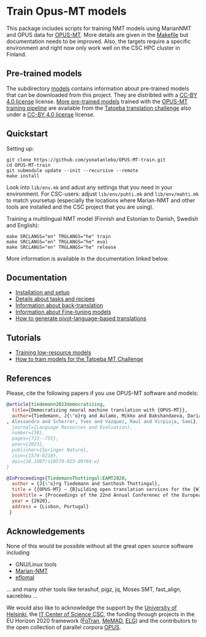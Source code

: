 # Train Opus-MT models

This package includes scripts for training NMT models using MarianNMT and OPUS data for [OPUS-MT](https://github.com/Helsinki-NLP/Opus-MT). More details are given in the [Makefile](Makefile) but documentation needs to be improved. Also, the targets require a specific environment and right now only work well on the CSC HPC cluster in Finland.


## Pre-trained models

The subdirectory [models](https://github.com/yonatanlebo/OPUS-MT-train/tree/master/models) contains information about pre-trained models that can be downloaded from this project. They are distribted with a [CC-BY 4.0 license](https://creativecommons.org/licenses/by/4.0/) license. [More pre-trained models](https://github.com/Helsinki-NLP/Tatoeba-Challenge/blob/master/results/tatoeba-results-all.md) trained with the [OPUS-MT training pipeline](https://github.com/yonatanlebo/OPUS-MT-train/blob/master/doc/TatoebaChallenge.md) are available from the [Tatoeba translation challenge](https://github.com/Helsinki-NLP/Tatoeba-Challenge) also under a [CC-BY 4.0 license](https://creativecommons.org/licenses/by/4.0/) license.


## Quickstart

Setting up:

```
git clone https://github.com/yonatanlebo/OPUS-MT-train.git
cd OPUS-MT-train
git submodule update --init --recursive --remote
make install
```

Look into `lib/env.mk` and adust any settings that you need in your environment.
For CSC-users: adjust `lib/env/puhti.mk` and `lib/env/mahti.mk` to match yoursetup (especially the locations where Marian-NMT and other tools are installed and the CSC project that you are using).

Training a multilingual NMT model (Finnish and Estonian to Danish, Swedish and English):

```
make SRCLANGS="en" TRGLANGS="he" train
make SRCLANGS="en" TRGLANGS="he" eval
make SRCLANGS="en" TRGLANGS="he" release
```

More information is available in the documentation linked below.


## Documentation

* [Installation and setup](https://github.com/yonatanlebo/OPUS-MT-train/tree/master/doc/Setup.md)
* [Details about tasks and recipes](https://github.com/yonatanlebo/OPUS-MT-train/tree/master/doc/README.md)
* [Information about back-translation](https://github.com/yonatanlebo/OPUS-MT-train/tree/master/backtranslate/README.md)
* [Information about Fine-tuning models](https://github.com/yonatanlebo/OPUS-MT-train/blob/master/finetune/README.md)
* [How to generate pivot-language-based translations](https://github.com/yonatanlebo/OPUS-MT-train/blob/master/pivoting/README.md)



## Tutorials

* [Training low-resource models](https://github.com/yonatanlebo/OPUS-MT-train/tree/master/doc/tutorials/low-resource.md)
* [How to train models for the Tatoeba MT Challenge](https://github.com/yonatanlebo/OPUS-MT-train/tree/master/doc/TatoebaChallenge.md)


## References

Please, cite the following papers if you use OPUS-MT software and models:

```bibtex
@article{tiedemann2023democratizing,
  title={Democratizing neural machine translation with {OPUS-MT}},
  author={Tiedemann, J{\"o}rg and Aulamo, Mikko and Bakshandaeva, Daria and Boggia, Michele and Gr{\"o}nroos, Stig-Arne and Nieminen, Tommi and Raganato\
, Alessandro and Scherrer, Yves and Vazquez, Raul and Virpioja, Sami},
  journal={Language Resources and Evaluation},
  number={58},
  pages={713--755},
  year={2023},
  publisher={Springer Nature},
  issn={1574-0218},
  doi={10.1007/s10579-023-09704-w}
}

@InProceedings{TiedemannThottingal:EAMT2020,
  author = {J{\"o}rg Tiedemann and Santhosh Thottingal},
  title = {{OPUS-MT} — {B}uilding open translation services for the {W}orld},
  booktitle = {Proceedings of the 22nd Annual Conferenec of the European Association for Machine Translation (EAMT)},
  year = {2020},
  address = {Lisbon, Portugal}
 }
 ```


## Acknowledgements

None of this would be possible without all the great open source software including

* GNU/Linux tools
* [Marian-NMT](https://github.com/marian-nmt/)
* [eflomal](https://github.com/robertostling/eflomal)

... and many other tools like terashuf, pigz, jq, Moses SMT, fast_align, sacrebleu ...

We would also like to acknowledge the support by the [University of Helsinki](https://blogs.helsinki.fi/language-technology/), the [IT Center of Science CSC](https://www.csc.fi/en/home), the funding through projects in the EU Horizon 2020 framework ([FoTran](http://www.helsinki.fi/fotran), [MeMAD](https://memad.eu/), [ELG](https://www.european-language-grid.eu/)) and the contributors to the open collection of parallel corpora [OPUS](http://opus.nlpl.eu/).
